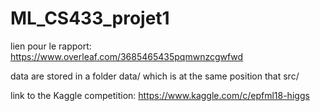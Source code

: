 # ML_CS433_projet1


lien pour le rapport:
https://www.overleaf.com/3685465435pqmwnzcgwfwd


data are stored in a folder data/ which is at the same position that src/

link to the Kaggle competition: https://www.kaggle.com/c/epfml18-higgs
